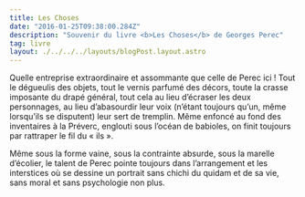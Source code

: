 ```yaml
---
title: Les Choses
date: "2016-01-25T09:38:00.284Z"
description: "Souvenir du livre <b>Les Choses</b> de Georges Perec"
tag: livre
layout: ./../../../layouts/blogPost.layout.astro
---
```


Quelle entreprise extraordinaire et assommante que celle de Perec ici ! Tout le dégueulis des objets, tout le vernis parfumé des décors, toute la crasse imposante du drapé général, tout cela au lieu d’écraser les deux personnages, au lieu d’abasourdir leur voix (n’étant toujours qu’un, même lorsqu’ils se disputent) leur sert de tremplin. Même enfoncé au fond des inventaires à la Préverc, englouti sous l’océan de babioles, on finit toujours par rattraper le fil du « ils ».

Même sous la forme vaine, sous la contrainte absurde, sous la marelle d’écolier, le talent de Perec pointe toujours dans l’arrangement et les interstices où se dessine un portrait sans chichi du quidam et de sa vie, sans moral et sans psychologie non plus.
